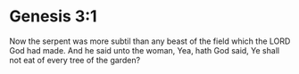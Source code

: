# Genesis 3:1

Now the serpent was more subtil than any beast of the field which the LORD God had made. And he said unto the woman, Yea, hath God said, Ye shall not eat of every tree of the garden?